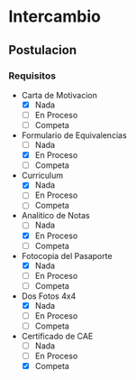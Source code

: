 # Intercambio

## Postulacion

### Requisitos

- Carta de Motivacion
  - [x] Nada
  - [ ] En Proceso
  - [ ] Competa

- Formulario de Equivalencias
  - [ ] Nada
  - [x] En Proceso
  - [ ] Competa

- Curriculum
  - [x] Nada
  - [ ] En Proceso
  - [ ] Competa

- Analitico de Notas
  - [ ] Nada
  - [x] En Proceso
  - [ ] Competa

- Fotocopia del Pasaporte
  - [x] Nada
  - [ ] En Proceso
  - [ ] Competa

- Dos Fotos 4x4
  - [x] Nada
  - [ ] En Proceso
  - [ ] Competa

- Certificado de CAE
  - [ ] Nada
  - [ ] En Proceso
  - [x] Competa